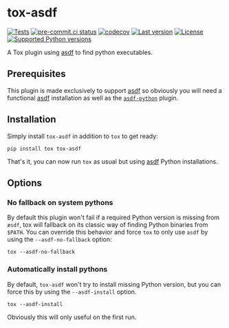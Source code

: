 # tox-asdf

[![Tests](https://github.com/apihackers/tox-asdf/actions/workflows/ci.yml/badge.svg?branch=main)](https://github.com/apihackers/tox-asdf/actions/workflows/ci.yml)
[![pre-commit.ci status](https://results.pre-commit.ci/badge/github/apihackers/tox-asdf/main.svg)](https://results.pre-commit.ci/latest/github/apihackers/tox-asdf/main)
[![codecov](https://codecov.io/gh/apihackers/tox-asdf/branch/main/graph/badge.svg)](https://codecov.io/gh/apihackers/tox-asdf)
[![Last version](https://img.shields.io/pypi/v/tox-asdf.svg)](https://pypi.org/project/tox-asdf)
[![License](https://img.shields.io/pypi/l/tox-asdf.svg?style=flat)](https://pypi.org/project/tox-asdf)
[![Supported Python versions](https://img.shields.io/pypi/pyversions/tox-asdf.svg)](https://pypi.org/project/tox-asdf)

A Tox plugin using [asdf] to find python executables.


## Prerequisites

This plugin is made exclusively to support [asdf] so obviously you will need a functional [asdf] installation as well as the [`asdf-python`][asdf-python] plugin.


## Installation

Simply install `tox-asdf` in addition to `tox` to get ready:

```shell
pip install tox tox-asdf
```

That's it, you can now run `tox` as usual but using [asdf] Python installations.

## Options

### No fallback on system pythons

By default this plugin won't fail if a required Python version is missing from `æsdf`, tox will fallback on its classic way of finding Python binaries from `$PATH`.
You can override this behavior and force `tox` to only use `asdf` by using the `--asdf-no-fallback` option:

```shell
tox --asdf-no-fallback
```

### Automatically install pythons

By default, `tox-asdf` won't try to install missing Python version, but you can force this by using the `--asdf-install` option.

```shell
tox --asdf-install
```

Obviously this will only useful on the first run.


[asdf]: https://github.com/asdf-vm/asdf
[asdf-python]: https://github.com/asdf-vm/asdf-python
